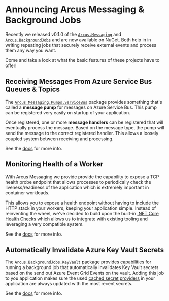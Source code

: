 # Announcing Arcus Messaging & Background Jobs

Recently we released v0.1.0 of the [`Arcus.Messaging`](https://github.com/arcus-azure/arcus.messaging/releases/tag/v0.1.0) and [`Arcus.BackgroundJobs`](https://github.com/arcus-azure/arcus.backgroundjobs/releases/tag/v0.1.0) and are now available on NuGet.
Both help in in writing repeating jobs that securely receive external events and process them any way you want.

Come and take a look at what the basic features of these projects have to offer!

## Receiving Messages From Azure Service Bus Queues & Topics

The [`Arcus.Messaging.Pumps.ServiceBus`](https://www.nuget.org/packages/Arcus.Messaging.Pumps.ServiceBus/) package provides something that's called a **message pump** for messages on Azure Service Bus.
This pump can be registered very easily on startup of your application.

Once registered, one or more **message handlers** can be registered that will eventually process the message. 
Based on the message type, the pump will send the message to the correct registered handler.
This allows a loosely coupled system between receiving and processing.

See the [docs](https://messaging.arcus-azure.net/features/message-pumps/service-bus) for more info.

## Monitoring Health of a Worker

With Arcus Messaging we provide provide the capability to expose a TCP health probe endpoint that allows processes to periodically check the liveness/readiness of the application which is extremely important in container workloads.

This allows you to expose a health endpoint without having to include the HTTP stack in your workers, keeping your application simple.
Instead of reinventing the wheel, we've decided to build upon the built-in [.NET Core Health Checks](https://docs.microsoft.com/en-us/aspnet/core/host-and-deploy/health-checks?view=aspnetcore-3.1) which allows us to integrate with existing tooling and leveraging a very compatible system.

See the [docs](https://messaging.arcus-azure.net/features/tcp-health-probe) for more info.

## Automatically Invalidate Azure Key Vault Secrets

The [`Arcus.BackgroundJobs.KeyVault`](https://www.nuget.org/packages/Arcus.BackgroundJobs.KeyVault/) package provides capabilities for running a background job that automatically invalidates Key Vault secrets based on the send out Azure Event Grid Events on the vault.
Adding this job to you application makes sure the used [cached secret providers](https://security.arcus-azure.net/features/secrets/general) in your application are always updated with the most recent secrets.

See the [docs](https://background-jobs.arcus-azure.net/features/security/auto-invalidate-secrets) for more info.
